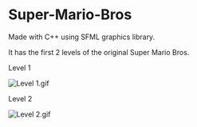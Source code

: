 # Super-Mario-Bros

Made with C++ using SFML graphics library.

It has the first 2 levels of the original Super Mario Bros.

Level 1

![Level 1.gif](https://github.com/JaakkoKaikkonen/Super-Mario-Bros/blob/master/Level1.gif)

Level 2

![Level 2.gif](https://github.com/JaakkoKaikkonen/Super-Mario-Bros/blob/master/Level2.gif)
